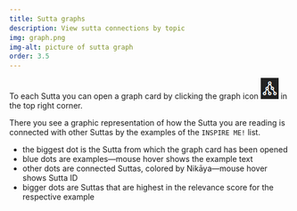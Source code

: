 ```yaml
---
title: Sutta graphs
description: View sutta connections by topic
img: graph.png
img-alt: picture of sutta graph
order: 3.5
---
```


To each Sutta you can open a graph card by clicking the graph icon <img src="img/graphicon.png" alt="graph icon"> in the top right corner.

There you see a graphic representation of how the Sutta you are reading is connected with other Suttas by the examples of the `INSPIRE ME!` list.

- the biggest dot is the Sutta from which the graph card has been opened
- blue dots are examples—mouse hover shows the example text
- other dots are connected Suttas, colored by Nikāya—mouse hover shows Sutta ID
- bigger dots are Suttas that are highest in the relevance score for the respective example
